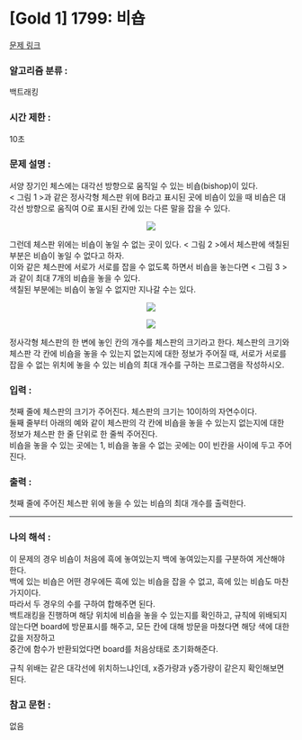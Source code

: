 [Gold 1] 1799: 비숍
====================================  
[문제 링크](https://www.acmicpc.net/problem/1799)  

### 알고리즘 분류 :  
백트래킹

### 시간 제한 :  
10초  

### 문제 설명 :  
서양 장기인 체스에는 대각선 방향으로 움직일 수 있는 비숍(bishop)이 있다.   
< 그림 1 >과 같은 정사각형 체스판 위에 B라고 표시된 곳에 비숍이 있을 때 비숍은 대각선 방향으로 움직여 O로 표시된 칸에 있는 다른 말을 잡을 수 있다.  
<p align="center">
<img src="https://upload.acmicpc.net/c3f4ac55-3e37-4bed-a381-7d407b2f9b4f/-/preview/"> 
</p> 

그런데 체스판 위에는 비숍이 놓일 수 없는 곳이 있다. < 그림 2 >에서 체스판에 색칠된 부분은 비숍이 놓일 수 없다고 하자.  
이와 같은 체스판에 서로가 서로를 잡을 수 없도록 하면서 비숍을 놓는다면 < 그림 3 >과 같이 최대 7개의 비숍을 놓을 수 있다.  
색칠된 부분에는 비숍이 놓일 수 없지만 지나갈 수는 있다.  
<p align="center">
<img src="https://upload.acmicpc.net/3d44f5a2-bd28-41bd-9959-0f8f8bfbff3f/-/preview/"> 
</p> 
<p align="center">
<img src="https://upload.acmicpc.net/49405f78-09c9-4220-8687-ec3269dd6c1b/-/preview/"> 
</p>  
정사각형 체스판의 한 변에 놓인 칸의 개수를 체스판의 크기라고 한다.  
체스판의 크기와 체스판 각 칸에 비숍을 놓을 수 있는지 없는지에 대한 정보가 주어질 때, 서로가 서로를 잡을 수 없는 위치에 놓을 수 있는 비숍의 최대 개수를 구하는 프로그램을 작성하시오.  

### 입력 :   
첫째 줄에 체스판의 크기가 주어진다. 체스판의 크기는 10이하의 자연수이다.  
둘째 줄부터 아래의 예와 같이 체스판의 각 칸에 비숍을 놓을 수 있는지 없는지에 대한 정보가 체스판 한 줄 단위로 한 줄씩 주어진다.  
비숍을 놓을 수 있는 곳에는 1, 비숍을 놓을 수 없는 곳에는 0이 빈칸을 사이에 두고 주어진다.  

### 출력 :   
첫째 줄에 주어진 체스판 위에 놓을 수 있는 비숍의 최대 개수를 출력한다.  

-----------------------------------------------------------  
### 나의 해석 :  
이 문제의 경우 비숍이 처음에 흑에 놓여있는지 백에 놓여있는지를 구분하여 게산해야 한다.  
백에 있는 비숍은 어떤 경우에든 흑에 있는 비숍을 잡을 수 없고, 흑에 있는 비숍도 마찬가지이다.  
따라서 두 경우의 수를 구하여 합해주면 된다.  
백트래킹을 진행하며 해당 위치에 비숍을 놓을 수 있는지를 확인하고, 규칙에 위배되지 않는다면 
board에 방문표시를 해주고, 모든 칸에 대해 방문을 마쳤다면 해당 색에 대한 값을 저장하고  
중간에 함수가 반환되었다면 board를 처음상태로 초기화해준다.  

규칙 위배는 같은 대각선에 위치하느냐인데, x증가량과 y증가량이 같은지 확인해보면 된다.  

### 참고 문헌 :  
없음

